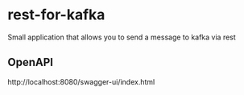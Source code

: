 # rest-for-kafka
Small application that allows you to send a message to kafka via rest

## OpenAPI
http://localhost:8080/swagger-ui/index.html
